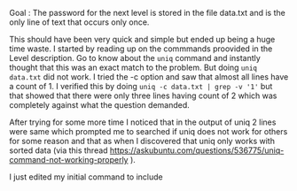 Goal : The password for the next level is stored in the file data.txt and is the only line of text that occurs only once.


This should have been very quick and simple but ended up being a huge time waste.
I started by reading up on the commmands proovided in the Level description. Go to know about the ```uniq``` command and instantly thought that this was an exact match to the problem. But doing ```uniq data.txt``` did not work. I tried the -c option and saw that almost all lines have a count of 1. I verified this by doing ``` uniq -c data.txt | grep -v '1' ``` but that showed that there were only three lines having count of 2 which was completely against what the question demanded.


After trying for some more time I noticed that in the output of uniq 2 lines were same which prompted me to searched if uniq does not work for others for some reason and that as when I discovered that uniq only works with sorted data (via this thread https://askubuntu.com/questions/536775/uniq-command-not-working-properly ).


I just edited my initial command to include 
